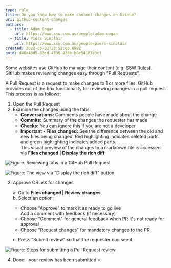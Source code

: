 ```yaml
---
type: rule
title: Do you know how to make content changes on GitHub?
uri: github-content-changes
authors:
  - title: Adam Cogan
    url: https://www.ssw.com.au/people/adam-cogan
  - title: Piers Sinclair
    url: https://www.ssw.com.au/people/piers-sinclair
created: 2022-05-02T23:52:00.699Z
guid: d48a43d5-83cd-4336-838b-b8e54187e3c1
---
```

Some websites use GitHub to manage their content (e.g. [SSW Rules](https://github.com/SSWConsulting/SSW.Rules.Content)). GitHub makes reviewing changes easy through "Pull Requests".

A Pull Request is a request to make changes to 1 or more files. GitHub provides out of the box functionality for reviewing changes in a pull request. This process is as follows:
            
<!--endintro-->

1. Open the Pull Request
2. Examine the changes using the tabs:
    * **Conversations:** Comments people have made about the change
    * **Commits:** Summary of the changes the requester has made
    * **Checks:** You can ignore this if you are not a developer
    * **Important - Files changed:** See the difference between the old and new files being changed. Red highlighting indicates deleted parts and green highlighting indicates added parts.  
  This visual preview of the changes to a markdown file is accessed via **Files changed | Display the rich diff**

![Figure: Reviewing tabs in a GitHub Pull Request](https://user-images.githubusercontent.com/79821522/113648288-bb515b80-96cf-11eb-9f9c-3169e2f64a95.png)

![Figure: The view via "Display the rich diff" button](https://user-images.githubusercontent.com/79821522/113648341-d15f1c00-96cf-11eb-8357-81a79ac0765d.png)

3. Approve OR ask for changes
  
    a. Go to **Files changed | Review changes**  
    b. Select an option: 
   - Choose "Approve" to mark it as ready to go live  
   Add a comment with feedback (if necessary) 
   - Choose "Comment" for general feedback when PR it's not ready for approval  
   - Choose "Request changes" for mandatory changes to the PR

    c. Press "Submit review" so that the requester can see it

![Figure: Steps for submitting a Pull Request review](https://user-images.githubusercontent.com/79821522/113798232-26656580-9796-11eb-92dd-00a4385cac8b.png)

4. Done - your review has been submitted ⭐